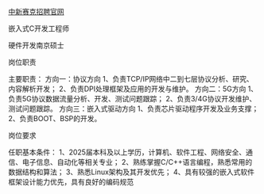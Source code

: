 [中新赛克招聘官网](https://recruit.sinovatio.com/positions)

嵌入式C开发工程师

硬件开发南京硕士

岗位职责

主要职责：
方向一：协议方向
1、负责TCP/IP网络中二到七层协议分析、研究、内容解析开发；
2、负责DPI处理框架及应用的开发与维护。
方向二：5G方向
1、负责5G协议数据流量分析、开发、测试问题跟踪；
2、负责3/4G协议开发维护、测试问题跟踪。
方向三：嵌入式驱动方向
1、负责芯片驱动程序开发及业务支撑；
2、负责BOOT、BSP的开发。



岗位要求

任职基本条件：
1、2025届本科及以上学历，计算机、软件工程、网络安全、通信、电子信息、自动化等相关专业；
2、熟练掌握C/C++语言编程，熟悉常用的数据结构和算法；
3、熟悉Linux架构及其开发优先；
4、具有较强的嵌入式软件框架设计能力优先，具有良好的编码规范